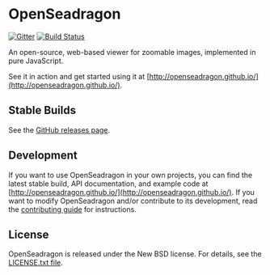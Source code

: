 # OpenSeadragon
[![Gitter](https://badges.gitter.im/Join%20Chat.svg)](https://gitter.im/openseadragon/openseadragon?utm_source=badge&utm_medium=badge&utm_campaign=pr-badge&utm_content=badge) [![Build Status](https://secure.travis-ci.org/openseadragon/openseadragon.png?branch=master)](http://travis-ci.org/openseadragon/openseadragon)

An open-source, web-based viewer for zoomable images, implemented in pure JavaScript.

See it in action and get started using it at [http://openseadragon.github.io/](http://openseadragon.github.io/).

## Stable Builds

See the [GitHub releases page](https://github.com/openseadragon/openseadragon/releases).

## Development

If you want to use OpenSeadragon in your own projects, you can find the latest stable build, API documentation, and example code at [http://openseadragon.github.io/](http://openseadragon.github.io/). If you want to modify OpenSeadragon and/or contribute to its development, read the [contributing guide](https://github.com/openseadragon/openseadragon/blob/master/CONTRIBUTING.md) for instructions.

## License

OpenSeadragon is released under the New BSD license. For details, see the [LICENSE.txt file](https://github.com/openseadragon/openseadragon/blob/master/LICENSE.txt).
